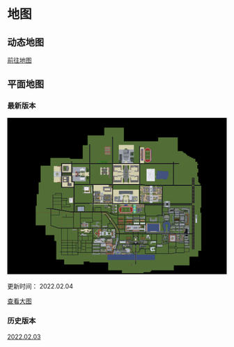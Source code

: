 # 地图

## 动态地图

[前往地图](https://mc.w-m.fun/mcmap/)

## 平面地图

### 最新版本

![地图](./src/map_220204.png)

更新时间： 2022.02.04

[查看大图](./src/map_220204.png)

### 历史版本

[2022.02.03](./src/map_220203.png)
